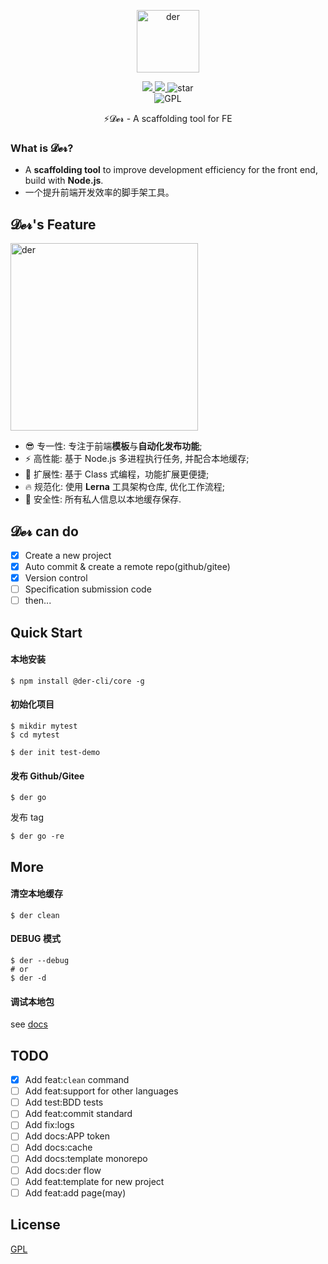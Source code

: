 <p align="center">
	<img width='100px' src='https://cdn.jsdelivr.net/gh/yesmore/img/img/logo-der.png' alt='der'/>
</p>
<p align="center">
    <a href="https://www.npmjs.org/package/@der-cli/core" target='_blank'>
    	<img src="https://img.shields.io/npm/v/@der-cli/core">
    </a>
    <a href="https://npmcharts.com/compare/@der-cli/core?minimal=true" target='_blank'>
    	<img src="https://img.shields.io/npm/dy/@der-cli/core">
    </a>
    <img src="https://img.shields.io/github/stars/der-cli/der-cli.svg?logo=github" alt="star"/><br>
	<img src="https://img.shields.io/github/license/der-cli/der-cli" alt="GPL"/>
</p>


<p align="center">⚡𝓓𝓮𝓻 - A scaffolding tool for FE</p>

### What is 𝓓𝓮𝓻?

- A **scaffolding tool** to improve development efficiency for the front end, build with **Node.js**.
- 一个提升前端开发效率的脚手架工具。

## 𝓓𝓮𝓻's Feature

<img width='300px' src='https://cdn.jsdelivr.net/gh/yesmore/img/img/der.png' alt='der'/>

- 😎 专一性: 专注于前端**模板**与**自动化发布功能**;
- ⚡ 高性能: 基于 Node.js 多进程执行任务, 并配合本地缓存;
- 🔨 扩展性: 基于 Class 式编程，功能扩展更便捷;
- 🔥 规范化: 使用 **Lerna** 工具架构仓库, 优化工作流程;
- 🔰 安全性: 所有私人信息以本地缓存保存.

## 𝓓𝓮𝓻 can do

- [x] Create a new project
- [x] Auto commit & create a remote repo(github/gitee)
- [x] Version control
- [ ] Specification submission code
- [ ] then...

## Quick Start

#### 本地安装

```shell
$ npm install @der-cli/core -g
```

#### 初始化项目

```shell
$ mikdir mytest
$ cd mytest

$ der init test-demo
```

#### 发布 Github/Gitee

```shell
$ der go
```

发布 tag

```shell
$ der go -re
```

## More

#### 清空本地缓存

```shell
$ der clean
```

#### DEBUG 模式

```shell
$ der --debug
# or
$ der -d
```

#### 调试本地包

see [docs](./Documents.md)

## TODO

- [x] Add feat:`clean` command
- [ ] Add feat:support for other languages
- [ ] Add test:BDD tests
- [ ] Add feat:commit standard
- [ ] Add fix:logs
- [ ] Add docs:APP token
- [ ] Add docs:cache
- [ ] Add docs:template monorepo
- [ ] Add docs:der flow
- [ ] Add feat:template for new project
- [ ] Add feat:add page(may)

## License

[GPL](LICENSE)
